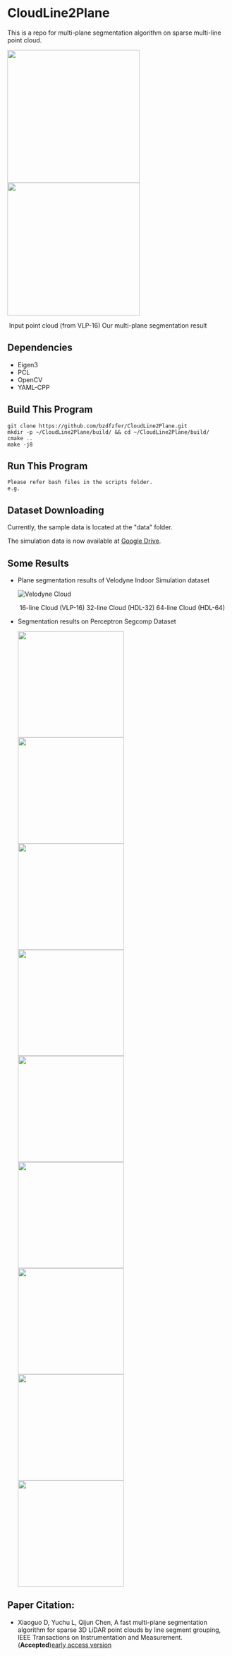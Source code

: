 # CloudLine2Plane
This is a repo for multi-plane segmentation algorithm on sparse multi-line point cloud.

<p float="left">
  <img src="pics/fig1a_c.png" width="300" />
  <img src="pics/fig1_c.png" width="300" />     
</p>

​             Input point cloud (from VLP-16) 		Our multi-plane segmentation result

## Dependencies

* Eigen3
* PCL
* OpenCV
* YAML-CPP

## Build This Program

```
git clone https://github.com/bzdfzfer/CloudLine2Plane.git
mkdir -p ~/CloudLine2Plane/build/ && cd ~/CloudLine2Plane/build/
cmake .. 
make -j8
```

## Run This Program

```
Please refer bash files in the scripts folder.
e.g.

```



## Dataset Downloading

Currently, the sample data is located at the "data" folder.

The simulation data is now available at [Google Drive](https://drive.google.com/file/d/1Qqw_p5DxROCsCECSu5KzPagH9PgvyQ8b/view?usp=sharing).
  

## Some Results

* Plane segmentation results of Velodyne Indoor Simulation dataset

  ![Velodyne Cloud](pics/fig6_together_note.png)

  ​	              16-line Cloud   (VLP-16)                32-line Cloud (HDL-32)                   64-line Cloud (HDL-64) 

* Segmentation results on Perceptron Segcomp Dataset

  <p float="left">
    <img src="pics/fig7c0.png" width="240" />
    <img src="pics/fig7a0.png" width="240" />
    <img src="pics/fig7e0.png" width="240" />
    <img src="pics/fig7c.png" width="240" />
    <img src="pics/fig7a.png" width="240" />
    <img src="pics/fig7e.png" width="240" />   
      <img src="pics/fig7d.png" width="240" />
    <img src="pics/fig7b.png" width="240" />
    <img src="pics/fig7f.png" width="240" />    

  </p>

## Paper Citation:

* Xiaoguo D, Yuchu L, Qijun Chen, A fast multi-plane segmentation algorithm for sparse 3D LiDAR point clouds by line segment grouping, IEEE Transactions on Instrumentation and Measurement. (**Accepted**)[early access version](https://ieeexplore.ieee.org/document/10005840/)


